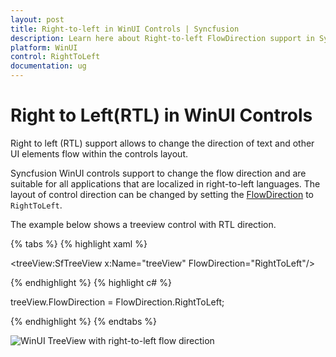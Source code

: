 ```yaml
---
layout: post
title: Right-to-left in WinUI Controls | Syncfusion
description: Learn here about Right-to-left FlowDirection support in Syncfusion WinUI Project Reunion controls and more details. 
platform: WinUI
control: RightToLeft
documentation: ug
---
```


# Right to Left(RTL) in WinUI Controls 

Right to left (RTL) support allows to change the direction of text and other UI elements flow within the controls layout. 
 
Syncfusion WinUI controls support to change the flow direction and are suitable for all applications that are localized in right-to-left languages. The layout of control direction can be changed by setting the [FlowDirection](https://docs.microsoft.com/en-us/uwp/api/windows.ui.xaml.frameworkelement.flowdirection?view=winrt-19041) to `RightToLeft`. 

The example below shows a treeview control with RTL direction.

{% tabs %}
{% highlight xaml %}

<treeView:SfTreeView x:Name="treeView" FlowDirection="RightToLeft"/>

{% endhighlight %}
{% highlight c# %}

treeView.FlowDirection = FlowDirection.RightToLeft;

{% endhighlight %}
{% endtabs %}

![WinUI TreeView with right-to-left flow direction](Common-images/winui-control-right-to-left-direction.png)